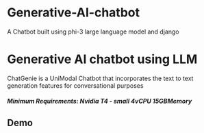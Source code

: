 # Generative-AI-chatbot
A Chatbot built using phi-3 large language model and django

# Generative AI chatbot using LLM
ChatGenie is a UniModal Chatbot that incorporates the text to text generation features for conversational purposes

##### Minimum Requirements: Nvidia T4 - small	4vCPU	15GBMemory 

## Demo
